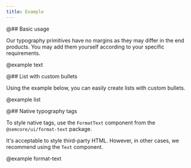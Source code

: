 ```yaml
---
title: Example
---
```


@## Basic usage

Our typography primitives have no margins as they may differ in the end products. You may add them yourself according to your specific requirements.

@example text

@## List with custom bullets

Using the example below, you can easily create lists with custom bullets.

@example list

@## Native typography tags

To style native tags, use the `FormatText` component from the `@semcore/ui/format-text` package.

It's acceptable to style third-party HTML. However, in other cases, we recommend using the `Text` component.

@example format-text

